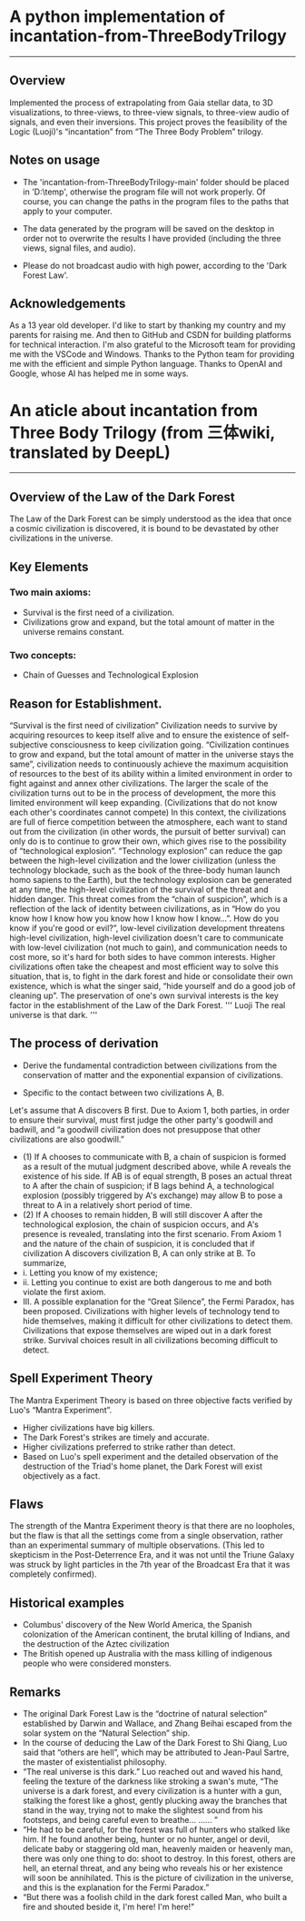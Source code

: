 # A python implementation of incantation-from-ThreeBodyTrilogy
---
## Overview
Implemented the process of extrapolating from Gaia stellar data, to 3D visualizations, to three-views, to three-view signals, to three-view audio of signals, and even their inversions. This project proves the feasibility of the Logic (Luoji)'s “incantation” from “The Three Body Problem” trilogy.

## Notes on usage
- The 'incantation-from-ThreeBodyTrilogy-main' folder should be placed in 'D:\temp', otherwise the program file will not work properly. Of course, you can change the paths in the program files to the paths that apply to your computer.

- The data generated by the program will be saved on the desktop in order not to overwrite the results I have provided (including the three views, signal files, and audio).

- Please do not broadcast audio with high power, according to the 'Dark Forest Law'.

## Acknowledgements
As a 13 year old developer. I'd like to start by thanking my country and my parents for raising me. And then to GitHub and CSDN for building platforms for technical interaction. I'm also grateful to the Microsoft team for providing me with the VSCode and Windows. Thanks to the Python team for providing me with the efficient and simple Python language. Thanks to OpenAI and Google, whose AI has helped me in some ways.


# An aticle about incantation from Three Body Trilogy (from 三体wiki, translated by DeepL) 
---
## Overview of the Law of the Dark Forest
The Law of the Dark Forest can be simply understood as the idea that once a cosmic civilization is discovered, it is bound to be devastated by other civilizations in the universe.

## Key Elements
### Two main axioms:
- Survival is the first need of a civilization.
- Civilizations grow and expand, but the total amount of matter in the universe remains constant.
### Two concepts:
- Chain of Guesses and Technological Explosion

## Reason for Establishment.
“Survival is the first need of civilization” Civilization needs to survive by acquiring resources to keep itself alive and to ensure the existence of self-subjective consciousness to keep civilization going.
“Civilization continues to grow and expand, but the total amount of matter in the universe stays the same”, civilization needs to continuously achieve the maximum acquisition of resources to the best of its ability within a limited environment in order to fight against and annex other civilizations. The larger the scale of the civilization turns out to be in the process of development, the more this limited environment will keep expanding. (Civilizations that do not know each other's coordinates cannot compete)
In this context, the civilizations are full of fierce competition between the atmosphere, each want to stand out from the civilization (in other words, the pursuit of better survival) can only do is to continue to grow their own, which gives rise to the possibility of “technological explosion”. “Technology explosion” can reduce the gap between the high-level civilization and the lower civilization (unless the technology blockade, such as the book of the three-body human launch homo sapiens to the Earth), but the technology explosion can be generated at any time, the high-level civilization of the survival of the threat and hidden danger.
This threat comes from the “chain of suspicion”, which is a reflection of the lack of identity between civilizations, as in “How do you know how I know how you know how I know how I know...”. How do you know if you're good or evil?”, low-level civilization development threatens high-level civilization, high-level civilization doesn't care to communicate with low-level civilization (not much to gain), and communication needs to cost more, so it's hard for both sides to have common interests. Higher civilizations often take the cheapest and most efficient way to solve this situation, that is, to fight in the dark forest and hide or consolidate their own existence, which is what the singer said, “hide yourself and do a good job of cleaning up”.
The preservation of one's own survival interests is the key factor in the establishment of the Law of the Dark Forest.
''' Luoji
The real universe is that dark. 
'''

## The process of derivation
- Derive the fundamental contradiction between civilizations from the conservation of matter and the exponential expansion of civilizations.

- Specific to the contact between two civilizations A, B.

Let's assume that A discovers B first.
Due to Axiom 1, both parties, in order to ensure their survival, must first judge the other party's goodwill and badwill, and “a goodwill civilization does not presuppose that other civilizations are also goodwill.”
- (1) If A chooses to communicate with B, a chain of suspicion is formed as a result of the mutual judgment described above, while A reveals the existence of his side. If AB is of equal strength, B poses an actual threat to A after the chain of suspicion; if B lags behind A, a technological explosion (possibly triggered by A's exchange) may allow B to pose a threat to A in a relatively short period of time. 
- (2) If A chooses to remain hidden, B will still discover A after the technological explosion, the chain of suspicion occurs, and A's presence is revealed, translating into the first scenario.
From Axiom 1 and the nature of the chain of suspicion, it is concluded that if civilization A discovers civilization B, A can only strike at B.
To summarize, 
- i. Letting you know of my existence; 
- ii. Letting you continue to exist are both dangerous to me and both violate the first axiom.
- III. A possible explanation for the “Great Silence”, the Fermi Paradox, has been proposed. Civilizations with higher levels of technology tend to hide themselves, making it difficult for other civilizations to detect them. Civilizations that expose themselves are wiped out in a dark forest strike. Survival choices result in all civilizations becoming difficult to detect.

## Spell Experiment Theory
The Mantra Experiment Theory is based on three objective facts verified by Luo's “Mantra Experiment”.
- Higher civilizations have big killers.
- The Dark Forest's strikes are timely and accurate.
- Higher civilizations preferred to strike rather than detect.
- Based on Luo's spell experiment and the detailed observation of the destruction of the Triad's home planet, the Dark Forest will exist objectively as a fact.

## Flaws
The strength of the Mantra Experiment theory is that there are no loopholes, but the flaw is that all the settings come from a single observation, rather than an experimental summary of multiple observations. (This led to skepticism in the Post-Deterrence Era, and it was not until the Triune Galaxy was struck by light particles in the 7th year of the Broadcast Era that it was completely confirmed).

## Historical examples
- Columbus' discovery of the New World America, the Spanish colonization of the American continent, the brutal killing of Indians, and the destruction of the Aztec civilization
- The British opened up Australia with the mass killing of indigenous people who were considered monsters.

## Remarks
- The original Dark Forest Law is the “doctrine of natural selection” established by Darwin and Wallace, and Zhang Beihai escaped from the solar system on the “Natural Selection” ship.
- In the course of deducing the Law of the Dark Forest to Shi Qiang, Luo said that “others are hell”, which may be attributed to Jean-Paul Sartre, the master of existentialist philosophy.
- “The real universe is this dark.” Luo reached out and waved his hand, feeling the texture of the darkness like stroking a swan's mute, “The universe is a dark forest, and every civilization is a hunter with a gun, stalking the forest like a ghost, gently plucking away the branches that stand in the way, trying not to make the slightest sound from his footsteps, and being careful even to breathe... ...... ”
- “He had to be careful, for the forest was full of hunters who stalked like him. If he found another being, hunter or no hunter, angel or devil, delicate baby or staggering old man, heavenly maiden or heavenly man, there was only one thing to do: shoot to destroy. In this forest, others are hell, an eternal threat, and any being who reveals his or her existence will soon be annihilated. This is the picture of civilization in the universe, and this is the explanation for the Fermi Paradox.”
- “But there was a foolish child in the dark forest called Man, who built a fire and shouted beside it, I'm here! I'm here!”
